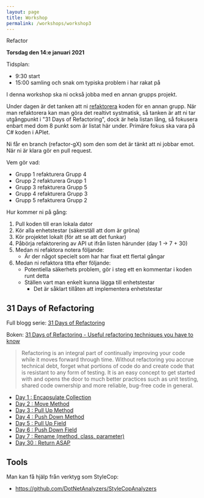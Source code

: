 ```yaml
---
layout: page
title: Workshop
permalink: /workshops/workshop3
---
```


Refactor

**Torsdag den 14:e januari 2021**

Tidsplan:
* 9:30 start
* 15:00 samling och snak om typiska problem i har rakat på

I denna workshop ska ni också jobba med en annan grupps projekt.

Under dagen är det tanken att ni [refaktorera](../lectures/strategies#code-refactoring) koden för en annan grupp. När man refaktorera kan man göra det realtivt systmatisk, så tanken är att ni tar utgångpunkt i "31 Days of Refactoring", dock är hela listan lång, så fokusera enbart med dom 8 punkt som är listat här under. Primäre fokus ska vara på C# koden i APIet.

Ni får en branch (refactor-gX) som den som det är tänkt att ni jobbar emot. När ni är klara gör en pull request.

Vem gör vad:
* Grupp 1 refakturera Grupp 4
* Grupp 2 refakturera Grupp 1
* Grupp 3 refakturera Grupp 5
* Grupp 4 refakturera Grupp 3
* Grupp 5 refakturera Grupp 2

Hur kommer ni på gång:
1. Pull koden till eran lokala dator
1. Kör alla enhetstestar (säkerställ att dom är gröna)
1. Kör projektet lokalt (för att se att det funkar)
1. Påbörja refaktorering av API ut ifrån listen härunder (day 1 -> 7 + 30)
1. Medan ni refaktora notera följande:
    * Är der något specielt som har har fixat ett flertal gångar
1. Medan ni refaktora titta efter följande:
    * Potentiella säkerhets problem, gör i steg ett en kommentar i koden runt detta
    * Ställen vart man enkelt kunna lägga till enhetstestar
        * Det är såklart tillåten att implementera enhetstestar

## 31 Days of Refactoring

Full blogg serie: [31 Days of Refactoring](https://lostechies.com/seanchambers/2009/07/31/31-days-of-refactoring/)

Boken: [31 Days of Refactoring - Useful refactoring techniques you have to know](https://lostechies.com/wp-content/uploads/2011/03/31DaysRefactoring.pdf)

> Refactoring is an integral part of continually improving your code while it moves forward through time. Without refactoring you accrue technical debt, forget what portions of code do and create code that is resistant to any form of testing. It is an easy concept to get started with and opens the door to much better practices such as unit testing, shared code ownership and more reliable, bug-free code in general.

* [Day 1 : Encapsulate Collection](https://lostechies.com/seanchambers/2009/08/02/refactoring-day-1-encapsulate-collection/)
* [Day 2 : Move Method](https://lostechies.com/seanchambers/2009/08/02/refactoring-day-2-move-method/)
* [Day 3 : Pull Up Method](https://lostechies.com/seanchambers/2009/08/03/refactoring-day-3-pull-up-method/)
* [Day 4 : Push Down Method](https://lostechies.com/seanchambers/2009/08/04/refactoring-day-4-push-down-method/)
* [Day 5 : Pull Up Field](https://lostechies.com/seanchambers/2009/08/05/refactoring-day-5-pull-up-field/)
* [Day 6 : Push Down Field](https://lostechies.com/seanchambers/2009/08/06/refactoring-day-6-push-down-field/)
* [Day 7 : Rename (method, class, parameter)](https://lostechies.com/seanchambers/2009/08/07/refactoring-day-7-rename-method-class-parameter/)
* [Day 30 : Return ASAP](https://lostechies.com/seanchambers/2009/08/28/refactoring-day-30-return-asap/)

## Tools

Man kan få hjälp från verktyg som StyleCop:
* <https://github.com/DotNetAnalyzers/StyleCopAnalyzers>
